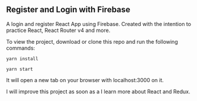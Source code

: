 ## Register and Login with Firebase

A login and register React App using Firebase. Created with the intention to practice React, React Router v4 and more. 

To view the project, download or clone this repo and run the following commands:

```
yarn install
```
```
yarn start
```

It will open a new tab on your browser with localhost:3000 on it.

I will improve this project as soon as a I learn more about React and Redux.
